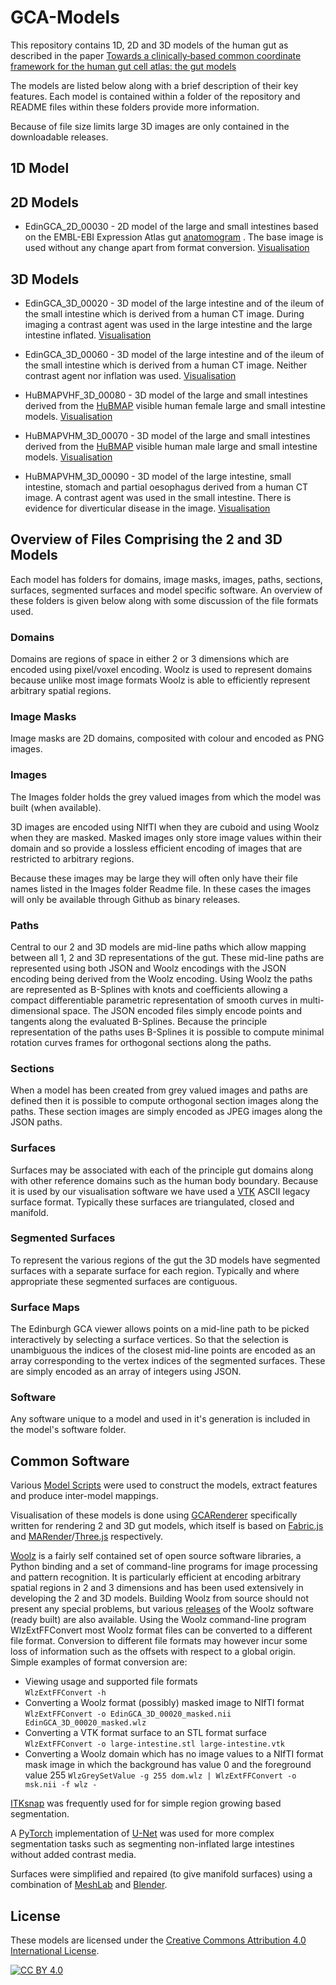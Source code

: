 # GCA-Models
This repository contains 1D, 2D and 3D models of the human gut as described
in the paper
[Towards a clinically‐based common coordinate framework for the human gut cell atlas: the gut models](https://doi.org/10.1186/s12911-023-02111-9)

The models are listed below along with a brief description of their
key features. Each model is contained within a folder of
the repository and README files within these folders provide more
information.

Because of file size limits large 3D images are only contained in the
downloadable releases.

## 1D Model

## 2D Models

* EdinGCA_2D_00030 -
2D model of the large and small intestines based on the 
EMBL-EBI Expression Atlas gut 
[anatomogram](https://github.com/ebi-gene-expression-group/anatomogram) .
The base image is used without any change apart
from format conversion.
[Visualisation](https://comparative-pathology.github.io/GCA-Models/GCA-ModelViewer2D.html?config=EdinGCA_2D_00030_1_13.json)


## 3D Models

* EdinGCA_3D_00020 -
3D model of the large intestine and of the ileum of the small
intestine which is derived from a human CT image.
During imaging a contrast agent was used in the large intestine and
the large intestine inflated.
[Visualisation](https://comparative-pathology.github.io/GCA-Models/GCA-ModelViewer3D.html?config=EdinGCA_3D_00020_1_14.json)

* EdinGCA_3D_00060 -
3D model of the large intestine and of the ileum of the small
intestine which is derived from a human CT image.
Neither contrast agent nor inflation was used.
[Visualisation](https://comparative-pathology.github.io/GCA-Models/GCA-ModelViewer3D.html?config=EdinGCA_3D_00060_1_8.json)

* HuBMAPVHF_3D_00080 -
3D model of the large and small intestines
derived from the [HuBMAP](https://hubmapconsortium.org/)
visible human female large and small intestine models.
[Visualisation](https://comparative-pathology.github.io/GCA-Models/GCA-ModelViewer3D.html?config=HuBMAPVHF_3D_00080_1_6.json)

* HuBMAPVHM_3D_00070 -
3D model of the large and small intestines
derived from the [HuBMAP](https://hubmapconsortium.org/)
visible human male large and small intestine models.
[Visualisation](https://comparative-pathology.github.io/GCA-Models/GCA-ModelViewer3D.html?config=HuBMAPVHM_3D_00070_1_5.json)

* HuBMAPVHM_3D_00090 -
3D model of the large intestine, small intestine, stomach and partial oesophagus
derived from a human CT image.
A contrast agent was used in the small intestine.
There is evidence for diverticular disease in the image.
[Visualisation](https://comparative-pathology.github.io/GCA-Models/GCA-ModelViewer3D.html?config=EdinGCA_3D_00090_1_1.json)


## Overview of Files Comprising the 2 and 3D Models
Each model has folders for domains, image masks, images, paths, sections,
surfaces, segmented surfaces and model specific software.
An overview of these folders is given below along with some discussion
of the file formats used.


### Domains
Domains are regions of space in either 2 or 3 dimensions which are encoded
using pixel/voxel encoding. 
Woolz is used to represent domains
because unlike most image formats Woolz is able to efficiently
represent arbitrary spatial regions.

### Image Masks
Image masks are 2D domains, composited with colour and encoded as PNG images.

### Images
The Images folder holds the grey valued images from which the model was
built (when available).

3D images are encoded using NIfTI when they are cuboid and using Woolz when
they are masked. Masked images only store image values within their domain
and so provide a lossless efficient encoding of images that are
restricted to arbitrary regions.

Because these images may be large they will often only have their file names
listed in the Images folder Readme file. In these cases the images will
only be available through Github as binary releases.

### Paths
Central to our 2 and 3D models are mid-line paths which allow
mapping between all 1, 2 and 3D representations of the gut.
These mid-line paths are represented using both JSON and Woolz encodings
with the JSON encoding being derived from the Woolz encoding.
Using Woolz the paths are represented as B-Splines with knots and coefficients
allowing a compact differentiable parametric representation of smooth curves
in multi-dimensional space.
The JSON encoded files simply encode points and tangents along the evaluated
B-Splines.
Because the principle representation of the paths uses B-Splines it is possible
to compute minimal rotation curves frames for orthogonal sections along the
paths.

### Sections
When a model has been created from grey valued images and paths are defined
then it is possible to compute orthogonal section images along the paths.
These section images are simply encoded as JPEG images along the JSON paths.

### Surfaces
Surfaces may be associated with each of the principle gut domains along with
other reference domains such as the human body boundary.
Because it is used by our visualisation software we have used a
[VTK](https://docs.vtk.org/en/latest/design_documents/VTKFileFormats.html)
ASCII legacy surface format.
Typically these surfaces are triangulated, closed and manifold.

### Segmented Surfaces
To represent the various regions of the gut the 3D models have segmented
surfaces with a separate surface for each region.
Typically and where appropriate these segmented surfaces are contiguous.

### Surface Maps
The Edinburgh GCA viewer allows points on a mid-line path to be picked
interactively by selecting a surface vertices. So that the selection is
unambiguous the indices of the closest mid-line points are encoded as an
array corresponding to the vertex indices of the segmented surfaces.
These are simply encoded as an array of integers using JSON.

### Software
Any software unique to a model and used in it's generation is included in the
model's software folder.

## Common Software

Various [Model Scripts](https://github.com/Comparative-Pathology/GCAModelScripts)
were used to construct the models, extract features and produce
inter-model mappings.

Visualisation of these models is done using [GCARenderer](https://github.com/Comparative-Pathology/GCARenderer)
specifically written for rendering 2 and 3D gut models,
which itself is based on
[Fabric.js](https://github.com/fabricjs/fabric.js) and
[MARender](https://github.com/ma-tech/MARender)/[Three.js](https://threejs.org/)
respectively.

[Woolz](https://github.com/ma-tech/Woolz) is a fairly self contained
set of open source software libraries, a Python binding
and a set of command-line programs for
image processing and pattern recognition.
It is particularly efficient at encoding arbitrary spatial regions in 2 and 3
dimensions and has been used extensively in developing the 2 and 3D models.
Building Woolz from source should not present any special problems, but
various 
[releases](https://github.com/ma-tech/Woolz/releases)
of the Woolz software (ready built) are also available.
Using the Woolz command-line program WlzExtFFConvert most Woolz format
files can be converted to a different file format.
Conversion to different file formats may however
incur some loss of information
such as the offsets with respect to a global origin. Simple examples of
format conversion are:
  
  * Viewing usage and supported file formats  
  `WlzExtFFConvert -h`
  * Converting a Woolz format (possibly) masked image to NIfTI format  
  `WlzExtFFConvert -o EdinGCA_3D_00020_masked.nii EdinGCA_3D_00020_masked.wlz`
  * Converting a VTK format surface to an STL format surface  
  `WlzExtFFConvert -o large-intestine.stl large-intestine.vtk`
  * Converting a Woolz domain which has no image values to a NIfTI
    format mask image in which the background has value 0 and the
    foreground value 255
  `WlzGreySetValue -g 255 dom.wlz | WlzExtFFConvert -o msk.nii -f wlz -`

[ITKsnap](http://www.itksnap.org/pmwiki/pmwiki.php)
was frequently used for for simple region growing based segmentation.

A [PyTorch](https://www.pytorch.org) implementation of
[U-Net](https://doi.org/10.1007/978-3-319-24574-4_28) was used for more complex
segmentation tasks such as segmenting non-inflated
large intestines without added contrast media.

Surfaces were simplified and repaired (to give manifold surfaces) using
a combination of [MeshLab](https://www.meshlab.net) and [Blender](https://www.blender.org).

## License
These models are licensed under the
[Creative Commons Attribution 4.0 International License][cc-by].

[![CC BY 4.0][cc-by-image]][cc-by]

[cc-by]: http://creativecommons.org/licenses/by/4.0/
[cc-by-image]: https://i.creativecommons.org/l/by/4.0/88x31.png
[cc-by-shield]: https://img.shields.io/badge/License-CC%20BY%204.0-lightgrey.svg
